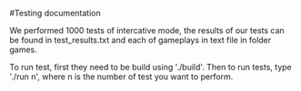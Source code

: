 #Testing documentation

We performed 1000 tests of intercative mode, the results of our tests can be found in test_results.txt and each of gameplays in text file in folder games.

To run test, first they need to be build using './build'.
Then to run tests, type './run n', where n is the number of test you want to perform.
